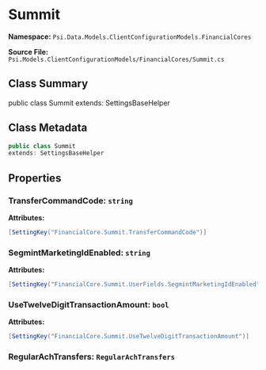 # Summit

**Namespace:** `Psi.Data.Models.ClientConfigurationModels.FinancialCores`

**Source File:** `Psi.Models.ClientConfigurationModels/FinancialCores/Summit.cs`

## Class Summary

public class Summit
extends: SettingsBaseHelper

## Class Metadata

```typescript
public class Summit
extends: SettingsBaseHelper
```

## Properties

### TransferCommandCode: `string`

**Attributes:**
```csharp
[SettingKey("FinancialCore.Summit.TransferCommandCode")]
```

### SegmintMarketingIdEnabled: `string`

**Attributes:**
```csharp
[SettingKey("FinancialCore.Summit.UserFields.SegmintMarketingIdEnabled")]
```

### UseTwelveDigitTransactionAmount: `bool`

**Attributes:**
```csharp
[SettingKey("FinancialCore.Summit.UseTwelveDigitTransactionAmount")]
```

### RegularAchTransfers: `RegularAchTransfers`
